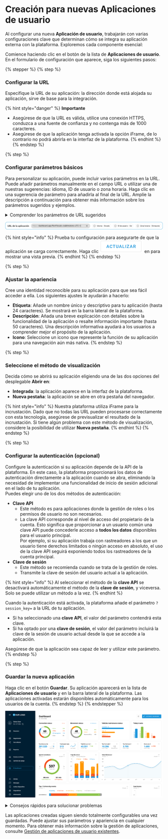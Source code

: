 # Creación para nuevas Aplicaciones de usuario

Al configurar una nueva **Aplicación de usuario**, trabajarán con varias configuraciones clave que determinan cómo se integra su aplicación externa con la plataforma. Exploremos cada componente esencial:

Comience haciendo clic en el botón de la lista de **Aplicaciones de usuario**. En el formulario de configuración que aparece, siga los siguientes pasos:

{% stepper %}
{% step %}
### **Configurar la URL**

Especifique la URL de su aplicación: la dirección donde está alojada su aplicación, sirve de base para la integración.

{% hint style="danger" %}
**Importante**

* Asegúrese de que la URL es válida, utilice una conexión HTTPS, conduzca a una fuente de confianza y no contenga más de 1000 caracteres.
* Asegúrese de que la aplicación tenga activada la opción iFrame, de lo contrario no podrá abrirla en la interfaz de la plataforma.
{% endhint %}
{% endstep %}

{% step %}
### **Configurar parámetros básicos**

Para personalizar su aplicación, puede incluir varios parámetros en la URL. Puede añadir parámetros manualmente en el campo URL o utilizar una de nuestras sugerencias: idioma, ID de usuario o zona horaria. Haga clic en una sugerencia de parámetro para añadirla al final de la URL. Amplíe la descripción a continuación para obtener más información sobre los parámetros sugeridos y ejemplos.

<details>

<summary>Comprender los parámetros de URL sugeridos</summary>

Sugerimos algunos parámetros básicos para la personalización

1. `?locale={código_local}`\
   Parámetro de idioma que coincide automáticamente con el idioma de la plataforma del usuario.

* Ejemplo: `https://your-app.com/dashboard?locale=en`

2. `?user_id={identificador_de_usuario}`\
   Parámetro de contexto de usuario que pasa la identidad del usuario para filtrar la información personalizada.

* Ejemplo: `https://your-app.com/dashboard?user_id=12345`

3. `Zona horaria={zona horaria}`\
   Parámetro de hora que coincide automáticamente con la zona horaria de la plataforma del usuario.

* Ejemplo: `https://your-app.com/dashboard?timezone=UTC+1`

Puede editar el nombre del parámetro sugerido o especificar un valor determinado para él.

</details>

![](../../../gua-del-usuario/cuenta/aplicaciones/attachments/URL_with_Params_ES.png)

{% hint style="info" %}
Prueba tu configuración para asegurarte de que la aplicación se carga correctamente. Haga clic <img src="../../../gua-del-usuario/cuenta/aplicaciones/attachments/image-20250124-125010.png" alt="image-20250124-125010.png" data-size="line"> en para mostrar una vista previa.
{% endhint %}
{% endstep %}

{% step %}
### **Ajustar la apariencia**

Cree una identidad reconocible para su aplicación para que sea fácil acceder a ella. Los siguientes ajustes le ayudarán a hacerlo:

* **Etiqueta**: Añade un nombre único y descriptivo para tu aplicación (hasta 24 caracteres). Se mostrará en la barra lateral de la plataforma.
* **Descripción**: Añada una breve explicación con detalles sobre la funcionalidad de la aplicación o resalte información importante (hasta 50 caracteres). Una descripción informativa ayudará a los usuarios a comprender mejor el propósito de la aplicación.
* **Icono**: Seleccione un icono que represente la función de su aplicación para una navegación aún más nativa.
{% endstep %}

{% step %}
### **Seleccione el método de visualización**

Decida cómo se abrirá su aplicación eligiendo una de las dos opciones del desplegable **Abrir en**:

* **Integrada**: la aplicación aparece en la interfaz de la plataforma.
* **Nueva pestaña**: la aplicación se abre en otra pestaña del navegador.

{% hint style="info" %}
Nuestra plataforma utiliza iFrame para la incrustación. Dado que no todas las URL pueden procesarse correctamente con esta tecnología, asegúrese de previsualizar el resultado de la incrustación. Si tiene algún problema con este método de visualización, considere la posibilidad de utilizar **Nueva pestaña**.
{% endhint %}
{% endstep %}

{% step %}
### **Configurar la autenticación (opcional)**

Configure la autenticación si su aplicación depende de la API de la plataforma. En este caso, la plataforma proporcionará los datos de autenticación directamente a la aplicación cuando se abra, eliminando la necesidad de implementar una funcionalidad de inicio de sesión adicional en el lado de tu aplicación.\
Puedes elegir uno de los dos métodos de autenticación:

* **Clave API**
  * Este método es para aplicaciones donde la gestión de roles o los permisos de usuario no son necesarios.
  * La clave API corresponde al nivel de acceso del propietario de la cuenta. Esto significa que proporcionar a un usuario común una clave API puede concederle acceso a **todos los datos** disponibles para el usuario principal.\
    Por ejemplo, si su aplicación trabaja con rastreadores a los que un usuario tiene derechos limitados o ningún acceso en absoluto, el uso de la clave API seguirá exponiendo todos los rastreadores de la cuenta principal.
* **Clave de sesión**
  * Este método se recomienda cuando se trata de la gestión de roles.
  * Transmite la clave de sesión del usuario actual a la aplicación.

{% hint style="info" %}
Al seleccionar el método de la **clave API** se desactivará automáticamente el método de la **clave de sesión**, y viceversa. Solo se puede utilizar un método a la vez.
{% endhint %}

Cuando la autenticación está activada, la plataforma añade el parámetro `?session_key=` a la URL de tu aplicación.

* Si ha seleccionado una **clave API**, el valor del parámetro contendrá esta clave.
* Si ha optado por una **clave de sesión**, el valor del parámetro incluirá la clave de la sesión de usuario actual desde la que se accede a la aplicación.

Asegúrese de que la aplicación sea capaz de leer y utilizar este parámetro.
{% endstep %}

{% step %}
### **Guardar la nueva aplicación**

Haga clic en el botón **Guardar**. Su aplicación aparecerá en la lista de **Aplicaciones de usuario** y en la barra lateral de la plataforma. Las aplicaciones activadas estarán disponibles automáticamente para los usuarios de la cuenta.
{% endstep %}
{% endstepper %}

![](../../../gua-del-usuario/cuenta/aplicaciones/attachments/Embedded_Example_ES.png)

<details>

<summary>Consejos rápidos para solucionar problemas</summary>

Si su aplicación no se muestra correctamente al incrustarla, pruebe:

* Abrirlo en una nueva pestaña
* Comprobar que su URL es correcta y accesible
* Comprobar que el formato correcto de todos los parámetros

</details>

Las aplicaciones creadas siguen siendo totalmente configurables una vez guardadas. Puede ajustar sus parámetros y apariencia en cualquier momento. Para obtener más información sobre la gestión de aplicaciones, consulte [Gestión de aplicaciones de usuario existentes](gestin-de-las-aplicaciones-de-usuario-existentes.md).

